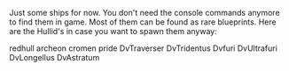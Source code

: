 Just some ships for now. You don't need the console commands anymore to find them in game. Most of them can be found as rare blueprints. Here are the Hullid's in case you want to spawn them anyway: 

redhull
archeon
cromen
pride
DvTraverser
DvTridentus
Dvfuri
DvUltrafuri
DvLongellus
DvAstratum
